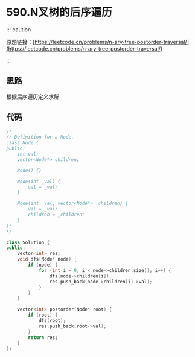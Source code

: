 # 590.N叉树的后序遍历

::: caution

原题链接：[https://leetcode.cn/problems/n-ary-tree-postorder-traversal/](https://leetcode.cn/problems/n-ary-tree-postorder-traversal/)

:::

## 思路

根据后序遍历定义求解

## 代码

```cpp
/*
// Definition for a Node.
class Node {
public:
    int val;
    vector<Node*> children;

    Node() {}

    Node(int _val) {
        val = _val;
    }

    Node(int _val, vector<Node*> _children) {
        val = _val;
        children = _children;
    }
};
*/

class Solution {
public:
    vector<int> res;
    void dfs(Node* node) {
        if (node) {
            for (int i = 0; i < node->children.size(); i++) {
                dfs(node->children[i]);
                res.push_back(node->children[i]->val);
            }
        }
    }

    vector<int> postorder(Node* root) {
        if (root) {
            dfs(root);
            res.push_back(root->val);
        }
        return res;
    }
};
```

